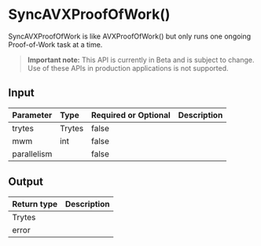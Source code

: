 # SyncAVXProofOfWork()
SyncAVXProofOfWork is like AVXProofOfWork() but only runs one ongoing Proof-of-Work task at a time.
> **Important note:** This API is currently in Beta and is subject to change. Use of these APIs in production applications is not supported.


## Input

| Parameter       | Type | Required or Optional | Description |
|:---------------|:--------|:--------| :--------|
| trytes | Trytes | false |   |
| mwm | int | false |   |
| parallelism |  | false |   |




## Output

| Return type     | Description |
|:---------------|:--------|
| Trytes |  |
| error |  |



